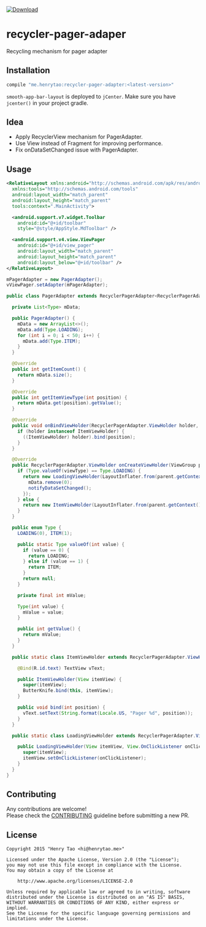 [ ![Download](https://api.bintray.com/packages/henrytao-me/maven/recycler-pager-adapter/images/download.svg) ](https://bintray.com/henrytao-me/maven/recycler-pager-adapter/_latestVersion)

recycler-pager-adaper
================

Recycling mechanism for pager adapter


## Installation

``` groovy
compile "me.henrytao:recycler-pager-adapter:<latest-version>"
```

`smooth-app-bar-layout` is deployed to `jCenter`. Make sure you have `jcenter()` in your project gradle.


## Idea

- Apply RecyclerView mechanism for PagerAdapter.
- Use View instead of Fragment for improving performance. 
- Fix onDataSetChanged issue with PagerAdapter. 


## Usage

``` xml
<RelativeLayout xmlns:android="http://schemas.android.com/apk/res/android"
  xmlns:tools="http://schemas.android.com/tools"
  android:layout_width="match_parent"
  android:layout_height="match_parent"
  tools:context=".MainActivity">

  <android.support.v7.widget.Toolbar
    android:id="@+id/toolbar"
    style="@style/AppStyle.MdToolbar" />

  <android.support.v4.view.ViewPager
    android:id="@+id/view_pager"
    android:layout_width="match_parent"
    android:layout_height="match_parent"
    android:layout_below="@+id/toolbar" />
</RelativeLayout>
```

``` java
mPagerAdapter = new PagerAdapter();
vViewPager.setAdapter(mPagerAdapter);
```

``` java
public class PagerAdapter extends RecyclerPagerAdapter<RecyclerPagerAdapter.ViewHolder> {

  private List<Type> mData;

  public PagerAdapter() {
    mData = new ArrayList<>();
    mData.add(Type.LOADING);
    for (int i = 0; i < 50; i++) {
      mData.add(Type.ITEM);
    }
  }

  @Override
  public int getItemCount() {
    return mData.size();
  }

  @Override
  public int getItemViewType(int position) {
    return mData.get(position).getValue();
  }

  @Override
  public void onBindViewHolder(RecyclerPagerAdapter.ViewHolder holder, int position) {
    if (holder instanceof ItemViewHolder) {
      ((ItemViewHolder) holder).bind(position);
    }
  }

  @Override
  public RecyclerPagerAdapter.ViewHolder onCreateViewHolder(ViewGroup parent, int viewType) {
    if (Type.valueOf(viewType) == Type.LOADING) {
      return new LoadingViewHolder(LayoutInflater.from(parent.getContext()).inflate(R.layout.item_loading, parent, false), v -> {
        mData.remove(0);
        notifyDataSetChanged();
      });
    } else {
      return new ItemViewHolder(LayoutInflater.from(parent.getContext()).inflate(R.layout.item_pager, parent, false));
    }
  }

  public enum Type {
    LOADING(0), ITEM(1);

    public static Type valueOf(int value) {
      if (value == 0) {
        return LOADING;
      } else if (value == 1) {
        return ITEM;
      }
      return null;
    }

    private final int mValue;

    Type(int value) {
      mValue = value;
    }

    public int getValue() {
      return mValue;
    }
  }

  public static class ItemViewHolder extends RecyclerPagerAdapter.ViewHolder {

    @Bind(R.id.text) TextView vText;

    public ItemViewHolder(View itemView) {
      super(itemView);
      ButterKnife.bind(this, itemView);
    }

    public void bind(int position) {
      vText.setText(String.format(Locale.US, "Pager %d", position));
    }
  }

  public static class LoadingViewHolder extends RecyclerPagerAdapter.ViewHolder {

    public LoadingViewHolder(View itemView, View.OnClickListener onClickListener) {
      super(itemView);
      itemView.setOnClickListener(onClickListener);
    }
  }
}
```


## Contributing

Any contributions are welcome!  
Please check the [CONTRIBUTING](CONTRIBUTING.md) guideline before submitting a new PR.


## License

    Copyright 2015 "Henry Tao <hi@henrytao.me>"

    Licensed under the Apache License, Version 2.0 (the "License");
    you may not use this file except in compliance with the License.
    You may obtain a copy of the License at

        http://www.apache.org/licenses/LICENSE-2.0

    Unless required by applicable law or agreed to in writing, software
    distributed under the License is distributed on an "AS IS" BASIS,
    WITHOUT WARRANTIES OR CONDITIONS OF ANY KIND, either express or implied.
    See the License for the specific language governing permissions and
    limitations under the License.


